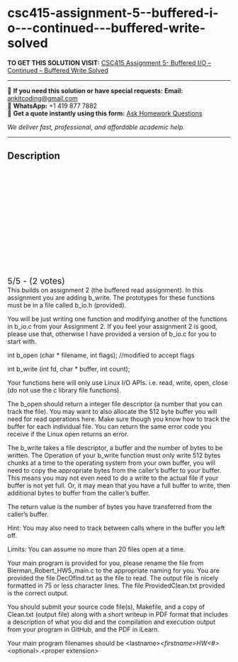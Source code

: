 # csc415-assignment-5--buffered-i-o---continued---buffered-write-solved
**TO GET THIS SOLUTION VISIT:** [CSC415 Assignment 5- Buffered I/O – Continued – Buffered Write Solved](https://www.ankitcodinghub.com/product/csc415-assignment-5-buffered-i-o-continued-buffered-write-solved/)


---

📩 **If you need this solution or have special requests:** **Email:** ankitcoding@gmail.com  
📱 **WhatsApp:** +1 419 877 7882  
📄 **Get a quote instantly using this form:** [Ask Homework Questions](https://www.ankitcodinghub.com/services/ask-homework-questions/)

*We deliver fast, professional, and affordable academic help.*

---

<h2>Description</h2>



<div class="kk-star-ratings kksr-auto kksr-align-center kksr-valign-top" data-payload="{&quot;align&quot;:&quot;center&quot;,&quot;id&quot;:&quot;56927&quot;,&quot;slug&quot;:&quot;default&quot;,&quot;valign&quot;:&quot;top&quot;,&quot;ignore&quot;:&quot;&quot;,&quot;reference&quot;:&quot;auto&quot;,&quot;class&quot;:&quot;&quot;,&quot;count&quot;:&quot;2&quot;,&quot;legendonly&quot;:&quot;&quot;,&quot;readonly&quot;:&quot;&quot;,&quot;score&quot;:&quot;5&quot;,&quot;starsonly&quot;:&quot;&quot;,&quot;best&quot;:&quot;5&quot;,&quot;gap&quot;:&quot;4&quot;,&quot;greet&quot;:&quot;Rate this product&quot;,&quot;legend&quot;:&quot;5\/5 - (2 votes)&quot;,&quot;size&quot;:&quot;24&quot;,&quot;title&quot;:&quot;CSC415 Assignment 5- Buffered I\/O - Continued - Buffered Write Solved&quot;,&quot;width&quot;:&quot;138&quot;,&quot;_legend&quot;:&quot;{score}\/{best} - ({count} {votes})&quot;,&quot;font_factor&quot;:&quot;1.25&quot;}">

<div class="kksr-stars">

<div class="kksr-stars-inactive">
            <div class="kksr-star" data-star="1" style="padding-right: 4px">


<div class="kksr-icon" style="width: 24px; height: 24px;"></div>
        </div>
            <div class="kksr-star" data-star="2" style="padding-right: 4px">


<div class="kksr-icon" style="width: 24px; height: 24px;"></div>
        </div>
            <div class="kksr-star" data-star="3" style="padding-right: 4px">


<div class="kksr-icon" style="width: 24px; height: 24px;"></div>
        </div>
            <div class="kksr-star" data-star="4" style="padding-right: 4px">


<div class="kksr-icon" style="width: 24px; height: 24px;"></div>
        </div>
            <div class="kksr-star" data-star="5" style="padding-right: 4px">


<div class="kksr-icon" style="width: 24px; height: 24px;"></div>
        </div>
    </div>

<div class="kksr-stars-active" style="width: 138px;">
            <div class="kksr-star" style="padding-right: 4px">


<div class="kksr-icon" style="width: 24px; height: 24px;"></div>
        </div>
            <div class="kksr-star" style="padding-right: 4px">


<div class="kksr-icon" style="width: 24px; height: 24px;"></div>
        </div>
            <div class="kksr-star" style="padding-right: 4px">


<div class="kksr-icon" style="width: 24px; height: 24px;"></div>
        </div>
            <div class="kksr-star" style="padding-right: 4px">


<div class="kksr-icon" style="width: 24px; height: 24px;"></div>
        </div>
            <div class="kksr-star" style="padding-right: 4px">


<div class="kksr-icon" style="width: 24px; height: 24px;"></div>
        </div>
    </div>
</div>


<div class="kksr-legend" style="font-size: 19.2px;">
            5/5 - (2 votes)    </div>
    </div>
This builds on assignment 2 (the buffered read assignment). In this assignment you are adding b_write. The prototypes for these functions must be in a file called b_io.h (provided).

You will be just writing one function and modifying another of the functions in b_io.c from your Assignment 2. If you feel your assignment 2 is good, please use that, otherwise I have provided a version of b_io.c for you to start with.

int b_open (char * filename, int flags); //modified to accept flags

int b_write (int fd, char * buffer, int count);

Your functions here will only use Linux I/O APIs. i.e. read, write, open, close (do not use the c library file functions).

The b_open should return a integer file descriptor (a number that you can track the file). You may want to also allocate the 512 byte buffer you will need for read operations here. Make sure though you know how to track the buffer for each individual file. You can return the same error code you receive if the Linux open returns an error.

The b_write takes a file descriptor, a buffer and the number of bytes to be written. The Operation of your b_write function must only write 512 bytes chunks at a time to the operating system from your own buffer, you will need to copy the appropriate bytes from the caller’s buffer to your buffer. This means you may not even need to do a write to the actual file if your buffer is not yet full. Or, it may mean that you have a full buffer to write, then additional bytes to buffer from the caller’s buffer.

The return value is the number of bytes you have transferred from the caller’s buffer.

Hint: You may also need to track between calls where in the buffer you left off.

Limits: You can assume no more than 20 files open at a time.

Your main program is provided for you, please rename the file from Bierman_Robert_HW5_main.c to the appropriate naming for you. You are provided the file DecOfInd.txt as the file to read. The output file is nicely formatted in 75 or less character lines. The file ProvidedClean.txt provided is the correct output.

You should submit your source code file(s), Makefile, and a copy of Clean.txt (output file) along with a short writeup in PDF format that includes a description of what you did and the compilation and execution output from your program in GitHub, and the PDF in iLearn.

Your main program filenames should be &lt;lastname&gt;_&lt;firstname&gt;HW&lt;#&gt;_&lt;optional&gt;.&lt;proper extension&gt;
